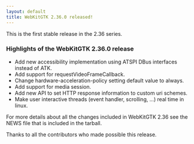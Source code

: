 ```yaml
---
layout: default
title: WebKitGTK 2.36.0 released!
---
```


This is the first stable release in the 2.36 series.

### Highlights of the WebKitGTK 2.36.0 release

 - Add new accessibility implementation using ATSPI DBus interfaces instead of ATK.
 - Add support for requestVideoFrameCallback.
 - Change hardware-acceleration-policy setting default value to always.
 - Add support for media session.
 - Add new API to set HTTP response information to custom uri schemes.
 - Make user interactive threads (event handler, scrolling, ...) real time in linux.

For more details about all the changes included in WebKitGTK 2.36 see
the NEWS file that is included in the tarball.

Thanks to all the contributors who made possible this release.
